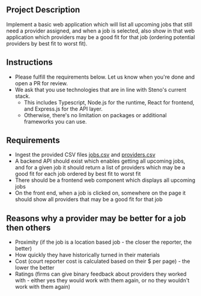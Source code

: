 ## Project Description
Implement a basic web application which will list all upcoming jobs that still need a provider assigned, and when a job is selected, also show in that web application which providers may be a good fit for that job (ordering potential providers by best fit to worst fit).

## Instructions
* Please fulfill the requirements below. Let us know when you're done and open a PR for review.
* We ask that you use technologies that are in line with Steno's current stack.
  * This includes Typescript, Node.js for the runtime, React for frontend, and Express.js for the API layer.
  * Otherwise, there's no limitation on packages or additional frameworks you can use.

## Requirements
* Ingest the provided CSV files [jobs.csv](jobs.csv) and [providers.csv](providers.csv)
* A backend API should exist which enables getting all upcoming jobs, and for a given job it should return a list of providers which may be a good fit for each job ordered by best fit to worst fit
* There should be a frontend web component which displays all upcoming jobs
* On the front end, when a job is clicked on, somewhere on the page it should show all providers that may be a good fit for that job 

## Reasons why a provider may be better for a job then others
* Proximity (if the job is a location based job - the closer the reporter, the better)
* How quickly they have historically turned in their materials
* Cost (court reporter cost is calculated based on their $ per page) - the lower the better
* Ratings (firms can give binary feedback about providers they worked with - either yes they would work with them again, or no they wouldn't work with them again)
